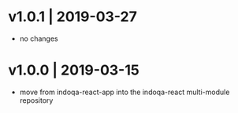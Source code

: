# v1.0.1 | 2019-03-27
* no changes

# v1.0.0 | 2019-03-15
* move from indoqa-react-app into the indoqa-react multi-module repository

